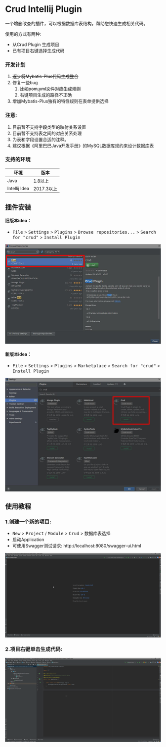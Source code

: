 Crud Intellij Plugin
===============
一个增删改查的插件，可以根据数据库表结构，帮助您快速生成相关代码。

使用的方式有两种: 
- 从Crud Plugin 生成项目
- 已有项目右键选择生成代码

### 开发计划
1. ~~逐步将Mybatis-Plus代码生成整合~~
2. 修复一些bug  
    1. ~~比如pom,yml文件对应生成规则~~
    2. 右键项目生成的路径不正确 
3. 增加Mybatis-Plus独有的特性规则在表单提供选择

### 注意: 
1. 目前暂不支持字段类型的映射关系设置
2. 目前暂不支持表之间的对应关系处理
3. 为表和字段设置合适的注释。
4. 建议根据《阿里巴巴Java开发手册》的MySQL数据库规约来设计数据库表

### 支持的环境
环境 | 版本
---|---
Java | 1.8以上
Intellij Idea | 2017.3以上

## 插件安装
#### 旧版本idea：
  - <kbd>File</kbd> > <kbd>Settings</kbd> > <kbd>Plugins</kbd> > <kbd>Browse repositories...</kbd> > <kbd>Search for "crud"</kbd> > <kbd>Install Plugin</kbd>

![image](https://raw.githubusercontent.com/mars05/static/master/image/crud1.jpg)
#### 新版本idea：
  - <kbd>File</kbd> > <kbd>Settings</kbd> > <kbd>Plugins</kbd> > <kbd>Marketplace</kbd> > <kbd>Search for "crud"</kbd> > <kbd>Install Plugin</kbd>  
  
![image](https://raw.githubusercontent.com/mars05/static/master/image/crud2.jpg)
## 使用教程

### 1.创建一个新的项目:
  - <kbd>New</kbd> > <kbd>Project</kbd> / <kbd>Module</kbd> > <kbd>Crud</kbd> > <kbd>数据库表选择</kbd>
  - 启动Application
  - 可使用Swagger测试请求: http://localhost:8080/swagger-ui.html

![image](https://raw.githubusercontent.com/mars05/static/master/image/crud3.gif)

### 2.项目右键单击生成代码:

![image](https://raw.githubusercontent.com/mars05/static/master/image/crud4.gif)